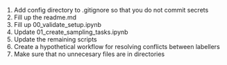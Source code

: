 1. Add config directory to .gitignore so that you do not commit secrets
2. Fill up the readme.md
3. Fill up 00_validate_setup.ipynb
4. Update 01_create_sampling_tasks.ipynb
5. Update the remaining scripts
6. Create a hypothetical workflow for resolving conflicts between labellers
7. Make sure that no unnecesary files are in directories
